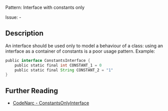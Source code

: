 Pattern: Interface with constants only

Issue: -

## Description

An interface should be used only to model a behaviour of a class: using an interface as a container of constants is a poor usage pattern. Example:

``` groovy
public interface ConstantsInterface {
    public static final int CONSTANT_1 = 0
    public static final String CONSTANT_2 = "1"
}
```

## Further Reading

* [CodeNarc - ConstantsOnlyInterface](http://codenarc.sourceforge.net/codenarc-rules-design.html#ConstantsOnlyInterface)